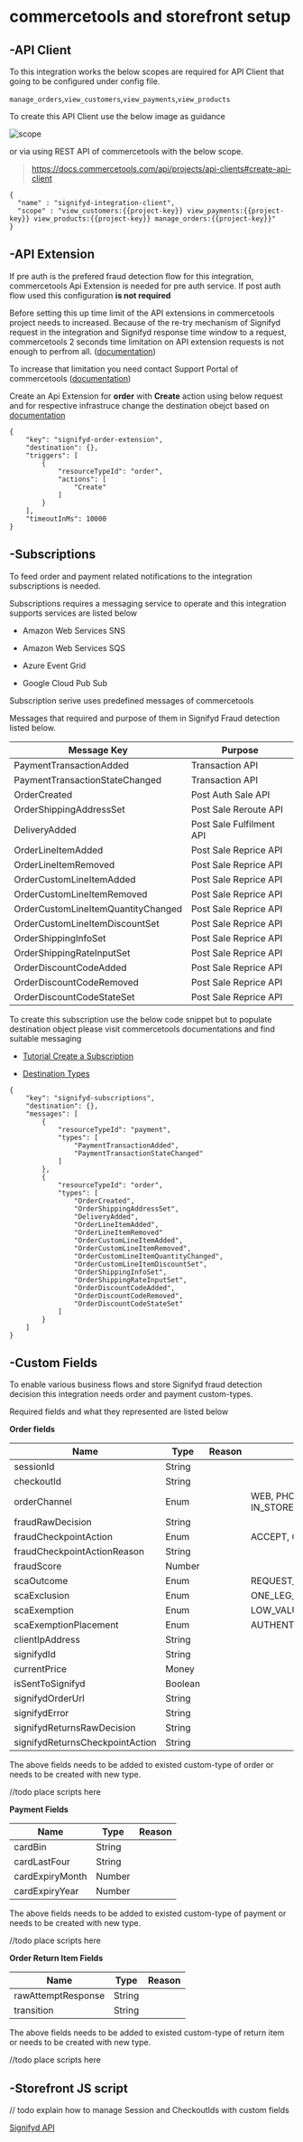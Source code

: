 # commercetools and storefront setup

## -API Client

To this integration works the below scopes are required for API Client that going to be configured under config file.

`manage_orders`,`view_customers`,`view_payments`,`view_products`

To create this API Client use the below image as guidance 

![scope](./images/scope.png)

or via using REST API of commercetools with the below scope.

> https://docs.commercetools.com/api/projects/api-clients#create-api-client

```
{
  "name" : "signifyd-integration-client",
  "scope" : "view_customers:{{project-key}} view_payments:{{project-key}} view_products:{{project-key}} manage_orders:{{project-key}}"
}
```

## -API Extension

If pre auth is the prefered fraud detection flow for this integration, commercetools Api Extension is needed for pre auth service. If post auth flow used this configuration **is not required**

Before setting this up time limit of the API extensions in commercetools project needs to increased. Because of the re-try mechanism of Signifyd request in the integration and Signifyd response time window to a request, commercetools 2 seconds time limitation on API extension requests is not enough to perfrom all. ([documentation](https://docs.commercetools.com/api/projects/api-extensions#time-limits)) 

To increase that limitation you need contact Support Portal of commercetools ([documentation](https://docs.commercetools.com/api/projects/api-extensions#set-timeoutinms))

Create an Api Extension for **order** with **Create** action using below request and for respective infrastruce change the destination obejct based on [documentation](https://docs.commercetools.com/api/projects/api-extensions#create-extension)

```
{
    "key": "signifyd-order-extension",
    "destination": {},
    "triggers": [
        {
            "resourceTypeId": "order",
            "actions": [
                "Create"
            ]
        }
    ],
    "timeoutInMs": 10000
}
```

## -Subscriptions

To feed order and payment related notifications to the integration subscriptions is needed.

Subscriptions requires a messaging service to operate and this integration supports services are listed below

- Amazon Web Services SNS

- Amazon Web Services SQS

- Azure Event Grid

- Google Cloud Pub Sub

Subscription serive uses predefined messages of commercetools 

Messages that required and purpose of them in Signifyd Fraud detection listed below.

| Message Key                        | Purpose                  |
| ---------------------------------- | ------------------------ |
| PaymentTransactionAdded            | Transaction API          |
| PaymentTransactionStateChanged     | Transaction API          |
| OrderCreated                       | Post Auth Sale API       |
| OrderShippingAddressSet            | Post Sale Reroute API    |
| DeliveryAdded                      | Post Sale Fulfilment API |
| OrderLineItemAdded                 | Post Sale Reprice API    |
| OrderLineItemRemoved               | Post Sale Reprice API    |
| OrderCustomLineItemAdded           | Post Sale Reprice API    |
| OrderCustomLineItemRemoved         | Post Sale Reprice API    |
| OrderCustomLineItemQuantityChanged | Post Sale Reprice API    |
| OrderCustomLineItemDiscountSet     | Post Sale Reprice API    |
| OrderShippingInfoSet               | Post Sale Reprice API    |
| OrderShippingRateInputSet          | Post Sale Reprice API    |
| OrderDiscountCodeAdded             | Post Sale Reprice API    |
| OrderDiscountCodeRemoved           | Post Sale Reprice API    |
| OrderDiscountCodeStateSet          | Post Sale Reprice API    |

To create this subscription use the below code snippet but to populate destination object please visit commercetools documentations and find suitable messaging

- [Tutorial Create a Subscription](https://docs.commercetools.com/tutorials/subscriptions#create-a-subscription)

- [Destination Types](https://docs.commercetools.com/api/projects/subscriptions#destination)

```
{
    "key": "signifyd-subscriptions",
    "destination": {},
    "messages": [
        {
            "resourceTypeId": "payment",
            "types": [
                "PaymentTransactionAdded",
                "PaymentTransactionStateChanged"
            ]
        },
        {
            "resourceTypeId": "order",
            "types": [
                "OrderCreated",
                "OrderShippingAddressSet",
                "DeliveryAdded",
                "OrderLineItemAdded",
                "OrderLineItemRemoved"
                "OrderCustomLineItemAdded",
                "OrderCustomLineItemRemoved",
                "OrderCustomLineItemQuantityChanged",
                "OrderCustomLineItemDiscountSet",
                "OrderShippingInfoSet",
                "OrderShippingRateInputSet",
                "OrderDiscountCodeAdded",
                "OrderDiscountCodeRemoved",
                "OrderDiscountCodeStateSet"
            ]
        }
    ]
}
```

## -Custom Fields

To enable various business flows and store Signifyd fraud detection decision this integration needs order and payment custom-types.

Required fields and what they represented are listed below

**Order fields**

| Name                        | Type    | Reason | Values                                                                                 |
| --------------------------- | ------- | ------ | -------------------------------------------------------------------------------------- |
| sessionId                   | String  |        |                                                                                        |
| checkoutId                  | String  |        |                                                                                        |
| orderChannel                | Enum    |        | WEB, PHONE, MOBILE_APP, SOCIAL, MARKETPLACE, IN_STORE_KIOSK, SCAN_AND_GO, SMART_TV MIT |
| fraudRawDecision            | String  |        |                                                                                        |
| fraudCheckpointAction       | Enum    |        | ACCEPT, CHALLENGE, CREDIT, HOLD, REJECT                                                |
| fraudCheckpointActionReason | String  |        |                                                                                        |
| fraudScore                  | Number  |        |                                                                                        |
| scaOutcome                  | Enum    |        | REQUEST_EXEMPTION, REQUEST_EXCLUSION, DELEGATE_TO_PSP, NOT_EVALUATED                   |
| scaExclusion                | Enum    |        | ONE_LEG_OUT, MIT, MOTO, ANONYMOUS_PREPAID                                              |
| scaExemption                | Enum    |        | LOW_VALUE, TRA                                                                         |
| scaExemptionPlacement       | Enum    |        | AUTHENTICATION, AUTHORIZATION                                                          |
| clientIpAddress             | String  |        |                                                                                        |
| signifydId                  | String  |        |                                                                                        |
| currentPrice                | Money   |        |                                                                                        |
| isSentToSignifyd            | Boolean |        |                                                                                        |
| signifydOrderUrl            | String  |        |                                                                                        |
| signifydError               | String  |        |                                                                                        |
| signifydReturnsRawDecision               | String  |        |                                                                                        |
| signifydReturnsCheckpointAction               | String  |        |                                                                                        |

The above fields needs to be added to existed custom-type of order or needs to be created with new type.

//todo place scripts here

**Payment Fields** 

| Name            | Type   | Reason |
| --------------- | ------ | ------ |
| cardBin         | String |        |
| cardLastFour    | String |        |
| cardExpiryMonth | Number |        |
| cardExpiryYear  | Number |        |

The above fields needs to be added to existed custom-type of payment or needs to be created with new type.

//todo place scripts here

**​Order Return Item Fields** 

| Name                  | Type   | Reason |
| ---------------       | ------ | ------ |
| rawAttemptResponse    | String |        |
| transition            | String |        |

The above fields needs to be added to existed custom-type of return item or needs to be created with new type.

//todo place scripts here

## -Storefront JS script

// todo explain how to manage Session and CheckoutIds with custom fields

[Signifyd API](https://docs.signifyd.com/#section/Device-Fingerprinting)

